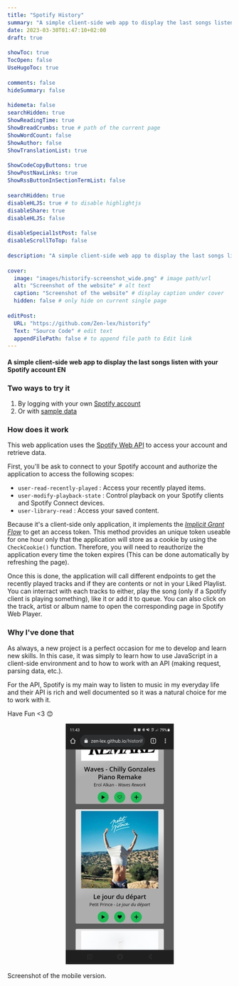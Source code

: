 ```yaml
---
title: "Spotify History"
summary: "A simple client-side web app to display the last songs listen with your Spotify account"
date: 2023-03-30T01:47:10+02:00
draft: true

showToc: true
TocOpen: false
UseHugoToc: true

comments: false
hideSummary: false

hidemeta: false
searchHidden: true
ShowReadingTime: true
ShowBreadCrumbs: true # path of the current page
ShowWordCount: false
ShowAuthor: false
ShowTranslationList: true

ShowCodeCopyButtons: true
ShowPostNavLinks: true
ShowRssButtonInSectionTermList: false

searchHidden: true
disableHLJS: true # to disable highlightjs
disableShare: true
disableHLJS: false

disableSpecial1stPost: false
disableScrollToTop: false

description: "A simple client-side web app to display the last songs listen with your Spotify account"

cover:
  image: "images/historify-screenshot_wide.png" # image path/url
  alt: "Screenshot of the website" # alt text
  caption: "Screenshot of the website" # display caption under cover
  hidden: false # only hide on current single page

editPost:
  URL: "https://github.com/Zen-lex/historify"
  Text: "Source Code" # edit text
  appendFilePath: false # to append file path to Edit link
---
```


#### A simple client-side web app to display the last songs listen with your Spotify account EN

### Two ways to try it

  1. By logging with your own [Spotify account](https://zen-lex.github.io/historify)
  2. Or with [sample data](https://zen-lex.github.io/historify/sample)

### How does it work

This web application uses the [Spotify Web API](https://developer.spotify.com/documentation/web-api/quick-start/) to access your account and retrieve data.

First, you'll be ask to connect to your Spotify account and authorize the application to access the following scopes:

- ``user-read-recently-played`` : Access your recently played items.
- ``user-modify-playback-state`` : Control playback on your Spotify clients and Spotify Connect devices.
- ``user-library-read`` : Access your saved content.

Because it's a client-side only application, it implements the [*Implicit Grant Flow*](https://developer.spotify.com/documentation/general/guides/authorization/implicit-grant/) to get an access token. This method provides an unique token useable for one hour only that the application will store as a cookie by using the ``CheckCookie()`` function. Therefore, you will need to reauthorize the application every time the token expires (This can be done automatically by refreshing the page).

Once this is done, the application will call different endpoints to get the recently played tracks and if they are contents or not in your Liked Playlist.
You can interract with each tracks to either, play the song (only if a Spotify client is playing something), like it or add it to queue. You can also click on the track, artist or album name to open the corresponding page in Spotify Web Player.

### Why I've done that

As always, a new project is a perfect occasion for me to develop and learn new skills. In this case, it was simply to learn how to use JavaScript in a client-side environment and to how to work with an API (making request, parsing data, etc.).

For the API, Spotify is my main way to listen to music in my everyday life and their API is rich and well documented so it was a natural choice for me to work with it.

Have Fun <3 😊

<p align="center"><img class="inbuilt-img" alt="Screenshot of the mobile version" src="/assets/img/historify-screenshot_mobile.jpg" width="243" height="540"></p>
<p class="text-muted caption">Screenshot of the mobile version.</p>
